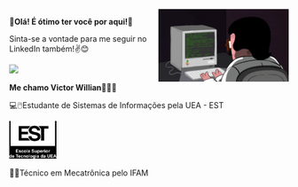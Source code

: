 <img src = "giphy.gif" width = "235px" align = "right">

**🤍Olá! É ótimo ter você por aqui!🤍**

Sinta-se a vontade para me seguir no LinkedIn também!✌️😊
<div id= "badges">
<a href = "https://www.linkedin.com/in/victorwillian/">
  <img src="https://img.shields.io/badge/LinkedIn-blue?style=for-the-badge&logo=linkedin&logoColor=white" alt"LinkedIn Badge"/>
</a>
 <div>
 
**Me chamo Victor Willian👨🏻‍💻**

💻🖱️Estudante de Sistemas de Informações pela UEA - EST
<div id = "uea est">
  <img src = "ueaest.png" width= "85px">
<div>

🤖🤖Técnico em Mecatrônica pelo IFAM
<div id = "mec ifam">

 
